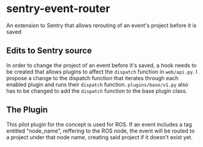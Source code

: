 # sentry-event-router
An extension to Sentry that allows rerouting of an event's project before it is saved

## Edits to Sentry source
In order to change the project of an event before it's saved, a hook needs to be created that allows plugins to affect the `dispatch` function in `web/api.py`. I propose a change to the dispatch function that iterates through each enabled plugin and runs their `dispatch` function. `plugins/base/v1.py` also has to be changed to add the `dispatch` function to the base plugin class.

## The Plugin
This pilot plugin for the concept is used for ROS. If an event includes a tag entitled "node\_name", reffering to the ROS node, the event will be routed to a project under that node name, creating said project if it doesn't exist yet.
